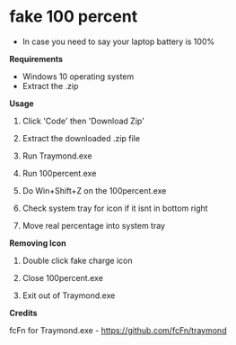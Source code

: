 <h1>fake 100 percent</h1>


+ In case you need to say your laptop battery is 100%



**Requirements**

+ Windows 10 operating system
+ Extract the .zip 


**Usage**

1. Click 'Code' then 'Download Zip'

2. Extract the downloaded .zip file

3. Run Traymond.exe
   
4. Run 100percent.exe
   
5. Do Win+Shift+Z on the 100percent.exe
   
6. Check system tray for icon if it isnt in bottom right
   
7. Move real percentage into system tray
   


**Removing Icon**

1. Double click fake charge icon

2. Close 100percent.exe

3. Exit out of Traymond.exe


**Credits**

fcFn for Traymond.exe - <https://github.com/fcFn/traymond>

